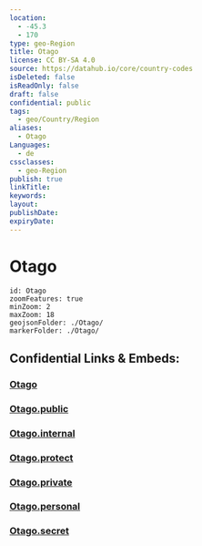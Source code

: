 ```yaml
---
location:
  - -45.3
  - 170
type: geo-Region
title: Otago
license: CC BY-SA 4.0
source: https://datahub.io/core/country-codes
isDeleted: false
isReadOnly: false
draft: false
confidential: public
tags:
  - geo/Country/Region
aliases:
  - Otago
Languages:
  - de
cssclasses:
  - geo-Region
publish: true
linkTitle:
keywords:
layout:
publishDate:
expiryDate:
---
```


# Otago

```leaflet
id: Otago
zoomFeatures: true 
minZoom: 2 
maxZoom: 18
geojsonFolder: ./Otago/
markerFolder: ./Otago/
```


## Confidential Links & Embeds: 

### [Otago](/_Standards/Earth/Continent/Australasia/New_Zealand/Regions~New_Zealand/Otago.md) 

### [Otago.public](/_public/Earth/Continent/Australasia/New_Zealand/Regions~New_Zealand/Otago.public.md) 

### [Otago.internal](/_internal/Earth/Continent/Australasia/New_Zealand/Regions~New_Zealand/Otago.internal.md) 

### [Otago.protect](/_protect/Earth/Continent/Australasia/New_Zealand/Regions~New_Zealand/Otago.protect.md) 

### [Otago.private](/_private/Earth/Continent/Australasia/New_Zealand/Regions~New_Zealand/Otago.private.md) 

### [Otago.personal](/_personal/Earth/Continent/Australasia/New_Zealand/Regions~New_Zealand/Otago.personal.md) 

### [Otago.secret](/_secret/Earth/Continent/Australasia/New_Zealand/Regions~New_Zealand/Otago.secret.md)

